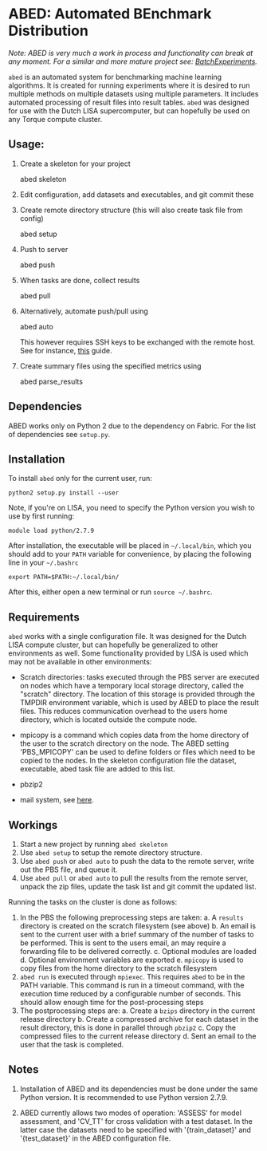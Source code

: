 ABED: Automated BEnchmark Distribution
======================================
*Note: ABED is very much a work in process and functionality can break at any 
moment. For a similar and more mature project see: 
[BatchExperiments](https://github.com/tudo-r/BatchExperiments).*

`abed` is an automated system for benchmarking machine learning algorithms. It 
is created for running experiments where it is desired to run multiple methods 
on multiple datasets using multiple parameters. It includes automated 
processing of result files into result tables. `abed` was designed for use 
with the Dutch LISA supercomputer, but can hopefully be used on any Torque 
compute cluster.

Usage:
------

1. Create a skeleton for your project

    abed skeleton

2. Edit configuration, add datasets and executables, and git commit these
3. Create remote directory structure (this will also create task file from 
   config)

    abed setup

4. Push to server

    abed push

5. When tasks are done, collect results

    abed pull

6. Alternatively, automate push/pull using

    abed auto

   This however requires SSH keys to be exchanged with the remote host. See 
for instance, [this](http://www.rebol.com/docs/ssh-auto-login.html) guide.

7. Create summary files using the specified metrics using

    abed parse_results

Dependencies
------------

ABED works only on Python 2 due to the dependency on Fabric. For the list of 
dependencies see `setup.py`.

Installation
------------

To install `abed` only for the current user, run:

    python2 setup.py install --user

Note, if you're on LISA, you need to specify the Python version you wish to 
use by first running:

    module load python/2.7.9

After installation, the executable will be placed in `~/.local/bin`, which you 
should add to your `PATH` variable for convenience, by placing the following 
line in your `~/.bashrc`

    export PATH=$PATH:~/.local/bin/

After this, either open a new terminal or run `source ~/.bashrc`.
	

Requirements
------------

`abed` works with a single configuration file. It was designed for the Dutch 
LISA compute cluster, but can hopefully be generalized to other environments 
as well. Some functionality provided by LISA is used which may not be 
available in other environments:

- Scratch directories: tasks executed through the PBS server are executed on 
  nodes which have a temporary local storage directory, called the "scratch" 
directory. The location of this storage is provided through the TMPDIR 
environment variable, which is used by ABED to place the result files. This 
reduces communication overhead to the users home directory, which is located 
outside the compute node. 

- mpicopy is a command which copies data from the home directory of the user 
  to the scratch directory on the node. The ABED setting 'PBS_MPICOPY' can be 
used to define folders or files which need to be copied to the nodes. In the 
skeleton configuration file the dataset, executable, abed task file are added 
to this list. 

- pbzip2
- mail system, see 
  [here](https://surfsara.nl/systems/lisa/usage/batch-usage#heading18).

Workings
--------

1. Start a new project by running `abed skeleton`
2. Use `abed setup` to setup the remote directory structure.
3. Use `abed push` or `abed auto` to push the data to the remote server, write 
   out the PBS file, and queue it.
4. Use `abed pull` or `abed auto` to pull the results from the remote server, 
   unpack the zip files, update the task list and git commit the updated list.

Running the tasks on the cluster is done as follows:

1. In the PBS the following preprocessing steps are taken:
	a. A `results` directory is created on the scratch filesystem (see 
above)
	b. An email is sent to the current user with a brief summary of the 
number of tasks to be performed. This is sent to the users email, an may 
require a forwarding file to be delivered correctly.
	c. Optional modules are loaded
	d. Optional environment variables are exported
	e. `mpicopy` is used to copy files from the home directory to the 
scratch filesystem
2. `abed run` is executed through `mpiexec`. This requires `abed` to be in the 
   PATH variable. This command is run in a timeout command, with the execution 
time reduced by a configurable number of seconds. This should allow enough 
time for the post-processing steps
3. The postprocessing steps are:
	a. Create a `bzips` directory in the current release directory
	b. Create a compressed archive for each dataset in the result 
directory, this is done in parallel through `pbzip2`
	c. Copy the compressed files to the current release directory
	d. Sent an email to the user that the task is completed.

Notes
-----

1. Installation of ABED and its dependencies must be done under the same 
   Python version. It is recommended to use Python version 2.7.9.

2. ABED currently allows two modes of operation: 'ASSESS' for model 
   assessment, and 'CV_TT' for cross validation with a test dataset. In the 
latter case the datasets need to be specified with '{train_dataset}' and 
'{test_dataset}' in the ABED configuration file.


